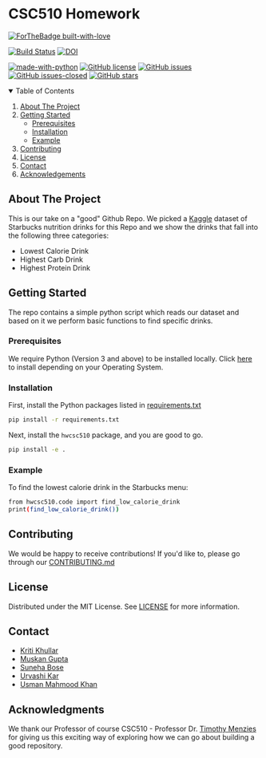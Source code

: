 # CSC510 Homework

[![ForTheBadge built-with-love](http://ForTheBadge.com/images/badges/built-with-love.svg)](https://GitHub.com/usmanwardag/csc510_hw)

[![Build Status](https://app.travis-ci.com/usmanwardag/csc510_hw.svg?branch=main)](https://app.travis-ci.com/usmanwardag/csc510_hw)
[![DOI](https://zenodo.org/badge/DOI/10.5281/zenodo.5393344.svg)](https://doi.org/10.5281/zenodo.5393344)


[![made-with-python](https://img.shields.io/badge/Made%20with-Python-1f425f.svg)](https://www.python.org/)
[![GitHub license](https://img.shields.io/github/license/usmanwardag/csc510_hw)](https://github.com/usmanwardag/csc510_hw/blob/main/LICENSE)
[![GitHub issues](https://img.shields.io/github/issues/usmanwardag/csc510_hw)](https://github.com/usmanwardag/csc510_hw/issues)
[![GitHub issues-closed](https://img.shields.io/github/issues-closed/usmanwardag/csc510_hw)](https://github.com/usmanwardag/csc510_hw/issues?q=is%3Aissue+is%3Aclosed)
[![GitHub stars](https://img.shields.io/github/stars/usmanwardag/csc510_hw)](https://github.com/usmanwardag/csc510_hw/stargazers)

<!-- TABLE OF CONTENTS -->
<details open="open">
  <summary>Table of Contents</summary>
  <ol>
    <li>
      <a href="#about-the-project">About The Project</a>
    </li>
    <li>
      <a href="#getting-started">Getting Started</a>
      <ul>
        <li><a href="#prerequisites">Prerequisites</a></li>
        <li><a href="#installation">Installation</a></li>
         <li><a href="#example">Example</a></li>
      </ul>
    </li>
    <li><a href="#contributing">Contributing</a></li>
    <li><a href="#license">License</a></li>
    <li><a href="#contact">Contact</a></li>
    <li><a href="#acknowledgments">Acknowledgements</a></li>
  </ol>
</details>

<!-- ABOUT THE PROJECT -->
## About The Project

This is our take on a "good" Github Repo. We picked a [Kaggle](https://www.kaggle.com/starbucks/starbucks-menu) dataset of Starbucks nutrition drinks for this Repo and we show the drinks that fall into the following three categories:
* Lowest Calorie Drink
* Highest Carb Drink
* Highest Protein Drink

<!-- GETTING STARTED -->
## Getting Started

The repo contains a simple python script which reads our dataset and based on it we perform basic functions to find specific drinks.

### Prerequisites

We require Python (Version 3 and above) to be installed locally. Click [here](https://www.python.org/downloads/) to install depending on your Operating System. 

### Installation
First, install the Python packages listed in [requirements.txt](https://github.com/usmanwardag/csc510_hw/blob/main/requirements.txt)
  ```sh
  pip install -r requirements.txt
  ```
  
Next, install the `hwcsc510` package, and you are good to go.
  ```sh
  pip install -e .
  ```

### Example 
To find the lowest calorie drink in the Starbucks menu:
  ```sh
  from hwcsc510.code import find_low_calorie_drink
  print(find_low_calorie_drink())
  ```

<!-- CONTRIBUTING -->
## Contributing

We would be happy to receive contributions! If you'd like to, please go through our [CONTRIBUTING.md](https://github.com/usmanwardag/csc510_hw/blob/main/CONTRIBUTING.md)

<!-- LICENSE -->
## License

Distributed under the MIT License. See [LICENSE](https://github.com/usmanwardag/csc510_hw/blob/main/LICENSE) for more information.

<!-- CONTACT -->
## Contact

* [Kriti Khullar](https://github.com/kriti0207)
* [Muskan Gupta](https://github.com/muskan7828)
* [Suneha Bose](https://github.com/sbosenc)
* [Urvashi Kar](https://github.com/Urvashi74)
* [Usman Mahmood Khan](https://github.com/usmanwardag)

## Acknowledgments

We thank our Professor of course CSC510 - Professor Dr. [Timothy Menzies](http://menzies.us/) for giving us this exciting way of exploring how we can go about building a good repository.
